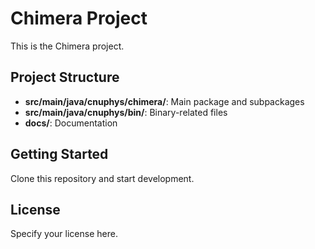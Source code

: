 # Chimera Project

This is the Chimera project.

## Project Structure
- **src/main/java/cnuphys/chimera/**: Main package and subpackages
- **src/main/java/cnuphys/bin/**: Binary-related files
- **docs/**: Documentation

## Getting Started
Clone this repository and start development.

## License
Specify your license here.
